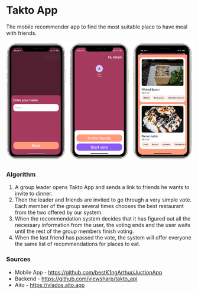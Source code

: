 # Takto App

The mobile recommender app to find the most suitable place to have meal with friends. 

<p align="center">
  <img src="https://github.com/bestK1ngArthur/JuctionApp/blob/main/Screenshots/Screenshot%201.png" alt="Icon"/>
</p>


### Algorithm
1. A group leader opens Takto App and sends a link to friends he wants to invite to dinner.
2. Then the leader and friends are invited to go through a very simple vote. Each member of the group several times chooses the best restaurant from the two offered by our system.
3. When the recommendation system decides that it has figured out all the necessary information from the user, the voting ends and the user waits until the rest of the group members finish voting.
4. When the last friend has passed the vote, the system will offer everyone the same list of recommendations for places to eat.

### Sources
* Mobile App - https://github.com/bestK1ngArthur/JuctionApp
* Backend - https://github.com/viewsharp/takto_api
* Aito - https://vlados.aito.app
